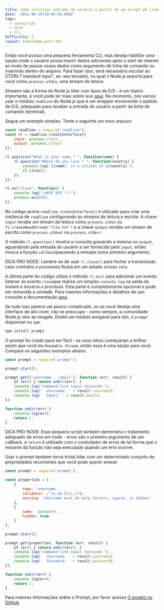 ```yaml
---
title: Como solicitar entrada do usuário a partir de um script de linha de comando?
date: '2011-08-26T10:08:50.000Z'
tags:
  - javascript
  - core
  - cli
difficulty: 2
layout: knowledge-post.hbs
---
```


<!-- So you've got a little CLI tool, but you want to be able to prompt a user for additional data after the script has started, rather than passing it in as a command line argument or putting it in a file. To do this, you'll need to listen to STDIN ("standard input", i.e. your keyboard), which Node.js exposes for you as `process.stdin`, a readable stream. -->

Então você possui uma pequena ferramenta CLI, mas deseja habilitar uma opção onde o usuário possa inserir dados adicionais após o start do mesmo ao invés de passar esses dados como argumento de linha de comando ou inserindo dentro do arquivo. Para fazer isso, será necessário escutar ao STDIN ("standard input", ex: seu teclado), no qual o Node.js exporta para você como `process.stdin`, uma stream de leitura.

<!-- Streams are Node's way of dealing with evented I/O - it's a big topic, and you can read more about them [here](https://nodejs.org/api/stream.html). For now, we're going to use node's `readline` module which is a wrapper around Standard I/O, suitable for taking user input from command line(terminal). -->

Streams são a forma do Node.js lidar com tipos de E/S - é um tópico importante, e você pode ler mais sobre isso [aqui](https://nodejs.org/api/stream.html). No momento, nós vamos usar o módulo `readline` do Node.js que é um wrapper envolvendo o padrão de E/S, adequado para receber a entrada do usuário a partir da linha de comando (terminal).

<!-- Here's a simple example. Try the following in a new file: -->

Segue um exemplo simples. Tente o seguinte um novo arquivo:

```js
const readline = require("readline");
const rl = readline.createInterface({
    input: process.stdin,
    output: process.stdout
});

rl.question("What is your name ? ", function(name) {
    rl.question("Where do you live ? ", function(country) {
        console.log(`${name}, is a citizen of ${country}`);
        rl.close();
    });
});

rl.on("close", function() {
    console.log("\nBYE BYE !!!");
    process.exit(0);
});
```

<!-- In the above code `readline.createInterface()` is used for creating an instance of `readline` by configuring the readable and the writable streams. The `input` key takes a readable stream like `process.stdin` or `fs.createReadStream('file.txt')` and the `output` key takes a writable stream like `process.stdout` or `process.stderr`. -->

No código acima `readline.createInterface()` é utilizado para criar uma instância de `readline` configurando as streams de leitura e escrita. A chave `input` recebe um stream de leitura como `process.stdin` ou `fs.createReadStream('file.txt')` e a chave `output` recebe um stream de escrita como `process.stdout` ou `process.stderr`.

<!-- The `rl.question()` method displays the query by writing it to the `output`, waits for user input to be provided on `input`, then invokes the `callback` function passing the provided input as the first argument. -->

O método `rl.question()` mostra a consulta gravando a mesma no `output`, aguardando pela entrada do usuário a ser fornecido pelo `input`, então invoca a função `callback`passando a entrada como primeiro argumento.

<!-- NODE PRO TIP: Do remember to use `rl.close()` to close the transmitting otherwise the process will be left in the `idle` state. -->

DICA PRO NODE: Lembre-se de usar `rl.close()` para fechar a transmissão caso contrário o processos ficará em um estado ocioso `idle`.

<!-- The last part of the code uses `rl.on()` method to add an event listener to the `close` event which simply `console.log` to the output stream and exits the process. This part is completely optional and can be removed at will. For more in-depth details and usage refer to the docs [here](https://nodejs.org/api/readline.html). -->

A última parte do código utiliza o método `rl.on()` para adicionar um evento listener ao evento `close`que realiza um simples `console.log` na saída da stream e encerra o processo. Esta parte é completamente opcional e pode ser removida a vontade. Para maiores informações e detalhes de uso consulte a documentação [aqui](https://nodejs.org/api/readline.html).

<!--
If all of this sounds complicated, or if you want a higher-level interface to this sort of thing, don't worry - as usual, the Node.js community has come to the rescue. One particularly friendly module to use for this is `prompt`, available on `npm`: -->

Se tudo isso parece um pouco complicado, ou se você deseja uma interface de alto nível, não se preocupe - como sempre, a comunidade Node.js veio ao resgate. Existe um módulo amigável para isto, o `prompt` disponível no `npm`:

```bash
npm install prompt
```

<!-- Prompt is built to be easy - if your eyes started to glaze over as soon as you saw `Readable Stream`, then this is the section for you. Compare the following to the example above: -->

O prompt foi criado para ser fácil - se seus olhos começaram a brilhar assim que você leu `Readable Stream`, então essa é uma seção para você. Compare os seguintes exemplos abaixo:

```js
const prompt = require('prompt');

prompt.start();

prompt.get(['username', 'email'], function (err, result) {
    if (err) { return onErr(err); }
    console.log('Command-line input received:');
    console.log('  Username: ' + result.username);
    console.log('  Email: ' + result.email);
});

function onErr(err) {
    console.log(err);
    return 1;
}
```

<!-- NODE PRO TIP: This short script also demonstrates proper error handling in node - errors are a callback's first argument, and `return` is used with the error handler so that the rest of the function doesn't execute when errors happen. -->

DICA PRO NODE: Esse pequeno script também demonstra o tratamento adequado de erros em node - erros são o primeiro argumento de um callback, e `return` é utilizado com o controlador de erros de tal forma que o restante da função não seja executado quando um erro ocorrer.

<!-- Prompt also makes it trivial to handle a certain set of recurring properties that one might want to attach. -->

Usar o prompt também torna trivial lidar com um determinado conjunto de propriedades recorrentes que você pode querer anexar.

```js
const prompt = require('prompt');

const properties = [
    {
        name: 'username',
        validator: /^[a-zA-Z\s\-]+$/,
        warning: 'Username must be only letters, spaces, or dashes'
    },
    {
        name: 'password',
        hidden: true
    }
];

prompt.start();

prompt.get(properties, function (err, result) {
    if (err) { return onErr(err); }
    console.log('Command-line input received:');
    console.log('  Username: ' + result.username);
    console.log('  Password: ' + result.password);
});

function onErr(err) {
    console.log(err);
    return 1;
}
```

<!-- For more information on Prompt, please see [the project's GitHub page](https://github.com/flatiron/prompt). -->

Para maiores informações sobre o Prompt, por favor acesse [O projeto no GitHub](https://github.com/flatiron/prompt).
